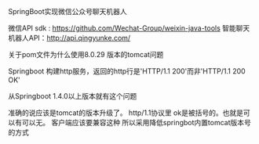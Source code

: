 SpringBoot实现微信公众号聊天机器人


微信API sdk : https://github.com/Wechat-Group/weixin-java-tools
智能聊天机器人API：http://api.qingyunke.com/


关于pom文件为什么使用8.0.29 版本的tomcat问题

Springboot 构建http服务，返回的http行是'HTTP/1.1 200'而非'HTTP/1.1 200 OK'

从Springboot 1.4.0以上版本就有这个问题

准确的说应该是tomcat的版本升级了。 http/1.1协议里 ok是被括号的。也就是可以有可以无。
客户端应该要兼容这种
所以采用降低springbot内置tomcat版本号的方式
